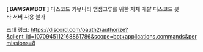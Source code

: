 **[ BAMSAMBOT ]**
디스코드 커뮤니티 뱀샘크루를 위한 자체 개발 디스코드 봇  
타 서버 사용 불가

초대 링크: https://discord.com/oauth2/authorize?&client_id=1070945112168861786&scope=bot+applications.commands&permissions=8
